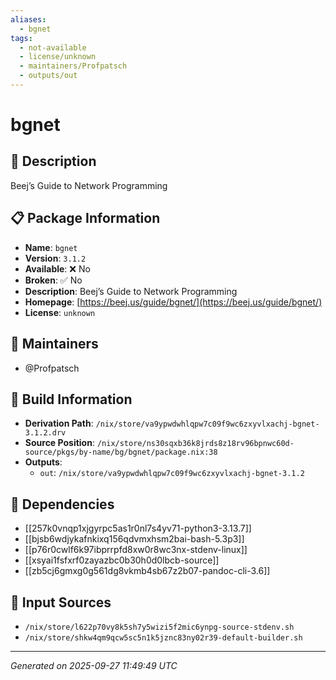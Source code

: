 ```yaml
---
aliases:
  - bgnet
tags:
  - not-available
  - license/unknown
  - maintainers/Profpatsch
  - outputs/out
---
```


# bgnet

## 📝 Description

Beej’s Guide to Network Programming

## 📋 Package Information

- **Name**: `bgnet`
- **Version**: `3.1.2`
- **Available**: ❌ No
- **Broken**: ✅ No
- **Description**: Beej’s Guide to Network Programming
- **Homepage**: [https://beej.us/guide/bgnet/](https://beej.us/guide/bgnet/)
- **License**: `unknown`
## 👥 Maintainers

- @Profpatsch


## 🔧 Build Information

- **Derivation Path**: `/nix/store/va9ypwdwhlqpw7c09f9wc6zxyvlxachj-bgnet-3.1.2.drv`
- **Source Position**: `/nix/store/ns30sqxb36k8jrds8z18rv96bpnwc60d-source/pkgs/by-name/bg/bgnet/package.nix:38`
- **Outputs**:
  - `out`:  `/nix/store/va9ypwdwhlqpw7c09f9wc6zxyvlxachj-bgnet-3.1.2`

## 🔗 Dependencies

- [[257k0vnqp1xjgyrpc5as1r0nl7s4yv71-python3-3.13.7]]
- [[bjsb6wdjykafnkixq156qdvmxhsm2bai-bash-5.3p3]]
- [[p76r0cwlf6k97ibprrpfd8xw0r8wc3nx-stdenv-linux]]
- [[xsyai1fsfxrf0zayazbc0b30h0d0lbcb-source]]
- [[zb5cj6gmxg0g561dg8vkmb4sb67z2b07-pandoc-cli-3.6]]

## 📁 Input Sources

- `/nix/store/l622p70vy8k5sh7y5wizi5f2mic6ynpg-source-stdenv.sh`
- `/nix/store/shkw4qm9qcw5sc5n1k5jznc83ny02r39-default-builder.sh`

---
*Generated on 2025-09-27 11:49:49 UTC*
